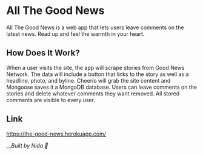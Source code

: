 #  All The Good News 
All The Good News is a web app that lets users leave comments on the latest news. Read up and feel the warmth in your heart. 

## How Does It Work?
When a user visits the site, the app will scrape stories from Good News Network. The data will include a button that links to the story as well as a headline, photo, and byline. Cheerio will grab the site content and Mongoose saves it a MongoDB database. Users can leave comments on the stories and delete whatever comments they want removed. All stored comments are visible to every user.

## Link
https://the-good-news.herokuapp.com/


__*Built by Nida :100:*

